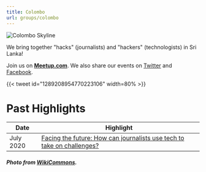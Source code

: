 ```yaml
---
title: Colombo
url: groups/colombo
---
```


![Colombo Skyline](https://upload.wikimedia.org/wikipedia/commons/5/57/UG-LK_Photowalk_-_Colombo_Skyline_-_2017-03-12_%284%29.jpg)

We bring together "hacks" (journalists) and "hackers" (technologists) in Sri Lanka!

Join us on **[Meetup.com](https://www.meetup.com/Hacks-Hackers-Colombo/)**. We also share our events on [Twitter](https://twitter.com/HacksHackersCMB) and [Facebook](https://www.facebook.com/HacksHackersSriLanka/).

{{< tweet id="1289208954770223106" width=80% >}}

# Past Highlights

| **Date**  | **Highlight** |  
|-----------|---------------|  
| July 2020 | [Facing the future: How can journalists use tech to take on challenges?](https://www.meetup.com/Hacks-Hackers-Colombo/events/272213098/) |

##### Photo from [WikiCommons](wikicommons.org).
